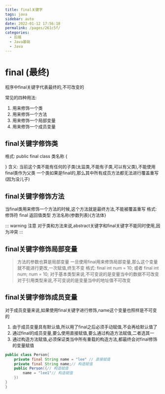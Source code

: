 ```yaml
---
title: final关键字
tags: java
sidebar: auto
date: 2022-01-12 17:56:18
permalink: /pages/261c5f/
categories: 
  - 后端
  - Java基础
  - Java
---
```

# final (最终)
程序中final关键字代表最终的,不可改变的

常见的四种用法:
1. 用来修饰一个类
2. 用来修饰一个方法
3. 用来修饰一个局部变量
4. 用来修饰一个成员变量

## final关键字修饰类
格式:
public final class 类名称 {
    
}
含义:
当前这个类不能有任何的子类(太监类,不能有子类,可以有父类),不能使用final类作为父类
一个类如果是final的,那么其中所有成员方法都无法进行覆盖重写(因为没儿子)
## final关键字修饰方法
当final类用来修饰一个方法的时候,这个方法就是最终方法,不能被覆盖重写
格式: 修饰符 final 返回值类型 方法名称(参数列表){方法体}

::: warning 注意
对于类和方法来说,abstract关键字和final关键字不能同时使用,因为冲突
:::
## final关键字修饰局部变量
> 方法的参数也算是局部变量
一旦使用final用来修饰局部变量,那么这个变量就不能进行更改,一次赋值,终生不变
格式: final int num = 10; 或者 final int num; num = 10;
对于基本类型来说,不可变说的是变量当中的数据不可改变
对于引用类型来说,不可变说的是变量当中的地址值不可改变
## final关键字修饰成员变量
对于成员变量来说,如果使用final关键字进行修饰,name这个变量也照样是不可变的
1. 由于成员变量具有默认值,所以用了final之后必须手动赋值,不会再给默认值了
2. 通过final的成员变量,要么使用直接赋值,要么通过构造方法赋值,二者选其一
3. 通过构造方法赋值,必须保证类当中所有重载的构造方法,都最终会对final修饰的变量赋值
``` java
public class Person{
    private final String name = "lee" // 直接赋值
    private final String name;// 构造赋值
    public Person({// 构造赋值
        name = "lee1"// 构造赋值
    })
}
}
```

